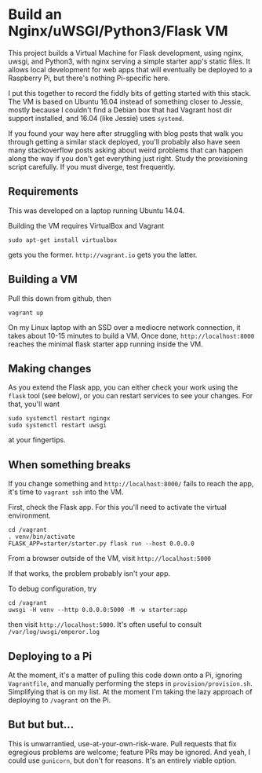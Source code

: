 # Build an Nginx/uWSGI/Python3/Flask VM

This project builds a Virtual Machine for Flask development, using nginx, uwsgi, and Python3, with nginx serving a simple starter app's static files. It allows local development for web apps that will eventually be deployed to a Raspberry Pi, but there's nothing Pi-specific here.

I put this together to record the fiddly bits of getting started with this stack. The VM is based on Ubuntu 16.04 instead of something closer to Jessie, mostly because I couldn't find a Debian box that had Vagrant host dir support installed, and 16.04 (like Jessie) uses `systemd`.

If you found your way here after struggling with blog posts that walk you through getting a similar stack deployed, you'll probably also have seen many stackoverflow posts asking about weird problems that can happen along the way if you don't get everything just right. Study the provisioning script carefully. If you must diverge, test frequently.

## Requirements

This was developed on a laptop running Ubuntu 14.04.

Building the VM requires VirtualBox and Vagrant

    sudo apt-get install virtualbox

gets you the former. `http://vagrant.io` gets you the latter.

## Building a VM

Pull this down from github, then

    vagrant up

On my Linux laptop with an SSD over a mediocre network connection, it takes about 10-15 minutes to build a VM. Once done, `http://localhost:8000` reaches the minimal flask starter app running inside the VM.

## Making changes

As you extend the Flask app, you can either check your work using the `flask` tool (see below), or you can restart services to see your changes. For that, you'll want

    sudo systemctl restart ngingx
    sudo systemctl restart uwsgi

at your fingertips.

## When something breaks

If you change something and `http://localhost:8000/` fails to reach the app, it's time to `vagrant ssh` into the VM.

First, check the Flask app. For this you'll need to activate the virtual environment.

    cd /vagrant
    . venv/bin/activate
    FLASK_APP=starter/starter.py flask run --host 0.0.0.0

From a browser outside of the VM, visit `http://localhost:5000`

If that works, the problem probably isn't your app.

To debug configuration, try

    cd /vagrant
    uwsgi -H venv --http 0.0.0.0:5000 -M -w starter:app

then visit `http://localhost:5000`. It's often useful to consult `/var/log/uwsgi/emperor.log`

## Deploying to a Pi

At the moment, it's a matter of pulling this code down onto a Pi, ignoring `Vagrantfile`, and manually performing the steps in `provision/provision.sh`. Simplifying that is on my list. At the moment I'm taking the lazy approach of deploying to `/vagrant` on the Pi.

## But but but...

This is unwarrantied, use-at-your-own-risk-ware. Pull requests that fix egregious problems are welcome; feature PRs may be ignored. And yeah, I could use `gunicorn`, but don't for reasons. It's an entirely viable option.

